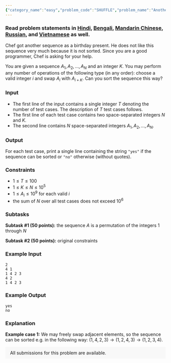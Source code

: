 ```yaml
---
{"category_name":"easy","problem_code":"SHUFFLE","problem_name":"Another Birthday Present!","problemComponents":{"constraints":"","constraintsState":false,"subtasks":"","subtasksState":false,"inputFormat":"","inputFormatState":false,"outputFormat":"","outputFormatState":false,"sampleTestCases":{"0":{"id":1,"input":"2\r\n4 1\r\n1 4 2 3\r\n4 2\r\n1 4 2 3","output":"yes\r\nno","explanation":"**Example case 1:** We may freely swap adjacent elements, so the sequence can be sorted e.g. in the following way: $(1, 4, 2, 3) \\rightarrow (1, 2, 4, 3) \\rightarrow (1, 2, 3, 4)$.","isDeleted":false}}},"video_editorial_url":"https://youtu.be/xw1UO3SsxqI","languages_supported":{"0":"CPP14","1":"C","2":"JAVA","3":"PYTH 3.6","4":"CPP17","5":"PYTH","6":"PYP3","7":"CS2","8":"ADA","9":"PYPY","10":"TEXT","11":"PAS fpc","12":"NODEJS","13":"RUBY","14":"PHP","15":"GO","16":"HASK","17":"TCL","18":"PERL","19":"SCALA","20":"LUA","21":"kotlin","22":"BASH","23":"JS","24":"LISP sbcl","25":"rust","26":"PAS gpc","27":"BF","28":"CLOJ","29":"R","30":"D","31":"CAML","32":"FORT","33":"ASM","34":"swift","35":"FS","36":"WSPC","37":"LISP clisp","38":"SQL","39":"SCM guile","40":"PERL6","41":"ERL","42":"CLPS","43":"ICK","44":"NICE","45":"PRLG","46":"ICON","47":"COB","48":"SCM chicken","49":"PIKE","50":"SCM qobi","51":"ST","52":"NEM"},"max_timelimit":1,"source_sizelimit":50000,"problem_author":"s_h_shahin","problem_tester":"","date_added":"19-04-2020","tags":{"0":"ltime83","1":"s_h_shahin","2":"simple","3":"sorting","4":"taran_1407"},"problem_difficulty_level":"Simple","best_tag":"","editorial_url":"https://discuss.codechef.com/problems/SHUFFLE","time":{"view_start_date":1587834602,"submit_start_date":1587834602,"visible_start_date":1587834602,"end_date":1735669800},"is_direct_submittable":false,"problemDiscussURL":"https://discuss.codechef.com/search?q=SHUFFLE","is_proctored":false,"visitedContests":{},"layout":"problem"}
---
```

### Read problem statements in [Hindi](https://www.codechef.com/download/translated/LTIME83/hindi/SHUFFLE.pdf), [Bengali](https://www.codechef.com/download/translated/LTIME83/bengali/SHUFFLE.pdf), [Mandarin Chinese](https://www.codechef.com/download/translated/LTIME83/mandarin/SHUFFLE.pdf), [Russian](https://www.codechef.com/download/translated/LTIME83/russian/SHUFFLE.pdf), and [Vietnamese](https://www.codechef.com/download/translated/LTIME83/vietnamese/SHUFFLE.pdf) as well.

Chef got another sequence as a birthday present. He does not like this sequence very much because it is not sorted. Since you are a good programmer, Chef is asking for your help.

You are given a sequence $A_1, A_2, \ldots, A_N$ and an integer $K$. You may perform any number of operations of the following type (in any order): choose a valid integer $i$ and swap $A_i$ with $A_{i+K}$. Can you sort the sequence this way?

### Input
- The first line of the input contains a single integer $T$ denoting the number of test cases. The description of $T$ test cases follows.
- The first line of each test case contains two space-separated integers $N$ and $K$.
- The second line contains $N$ space-separated integers $A_1, A_2, \ldots, A_N$.

### Output
For each test case, print a single line containing the string `"yes"` if the sequence can be sorted or `"no"` otherwise (without quotes).

### Constraints
- $1 \le T \le 100$
- $1 \le K \le N \le 10^5$
- $1 \le A_i \le 10^9$ for each valid $i$
- the sum of $N$ over all test cases does not exceed $10^6$

### Subtasks
**Subtask #1 (50 points):** the sequence $A$ is a permutation of the integers $1$ through $N$

**Subtask #2 (50 points):** original constraints

### Example Input
```
2
4 1
1 4 2 3
4 2
1 4 2 3
```

### Example Output
```
yes
no
```

### Explanation
**Example case 1:** We may freely swap adjacent elements, so the sequence can be sorted e.g. in the following way: $(1, 4, 2, 3) \rightarrow (1, 2, 4, 3) \rightarrow (1, 2, 3, 4)$.

<aside style='background: #f8f8f8;padding: 10px 15px;'><div>All submissions for this problem are available.</div></aside>